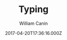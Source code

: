 ---
title: Typing
github: https://github.com/williamcanin/typing-jekyll-template
demo: https://williamcanin.github.io/typing-jekyll-template/
author: William Canin
ssg:
  - Jekyll
cms:
  - Markdown
date: 2017-04-20T17:36:16.000Z
description: >-
  Typing, is a template for Jekyll built especially for those who want to have a
  blog and pages quickly and lightly.
draft: true
publish_date: '2017-04-20T17:36:16Z'
update_date: '2022-07-27T06:55:31Z'
github_star: 85
github_fork: 50
---